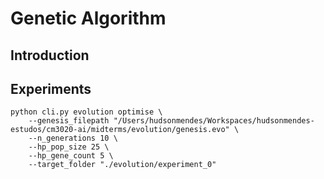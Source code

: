 # Genetic Algorithm

## Introduction

## Experiments

```
python cli.py evolution optimise \
	--genesis_filepath "/Users/hudsonmendes/Workspaces/hudsonmendes-estudos/cm3020-ai/midterms/evolution/genesis.evo" \
	--n_generations 10 \
	--hp_pop_size 25 \
	--hp_gene_count 5 \
	--target_folder "./evolution/experiment_0"
```